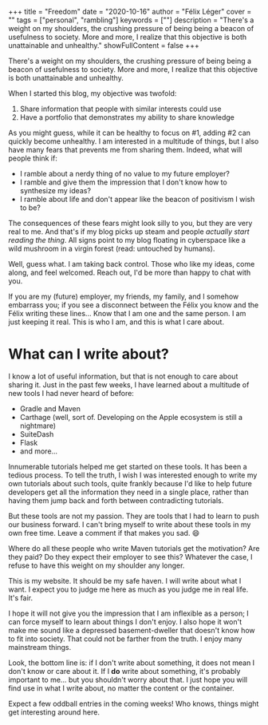 +++
title = "Freedom"
date = "2020-10-16"
author = "Félix Léger"
cover = ""
tags = ["personal", "rambling"]
keywords = [""]
description = "There's a weight on my shoulders, the crushing pressure of being being a beacon of usefulness to society. More and more, I realize that this objective is both unattainable and unhealthy."
showFullContent = false
+++

There's a weight on my shoulders, the crushing pressure of being being a beacon of usefulness to society. More
and more, I realize that this objective is both unattainable and unhealthy.

When I started this blog, my objective was twofold:

1. Share information that people with similar interests could use
1. Have a portfolio that demonstrates my ability to share knowledge

As you might guess, while it can be healthy to focus on #1, adding #2 can quickly become unhealthy. I am
interested in a multitude of things, but I also have many fears that prevents me from sharing them. Indeed,
what will people think if:

* I ramble about a nerdy thing of no value to my future employer?
* I ramble and give them the impression that I don't know how to synthesize my ideas?
* I ramble about life and don't appear like the beacon of positivism I wish to be?

The consequences of these fears might look silly to you, but they are very real to me. And that's if my blog
picks up steam and people *actually start reading the thing*. All signs point to my blog floating in
cyberspace like a wild mushroom in a virgin forest (read: untouched by humans).

Well, guess what. I am taking back control. Those who like my ideas, come along, and feel welcomed. Reach out,
I'd be more than happy to chat with you.

If you are my (future) employer, my friends, my family, and I somehow embarrass you; if you see a
disconnect between the Félix you know and the Félix writing these lines... Know that I am one and the same
person. I am just keeping it real. This is who I am, and this is what I care about.

# What can I write about?

I know a lot of useful information, but that is not enough to care about sharing it. Just in the past few
weeks, I have learned about a multitude of new tools I had never heard of before:

* Gradle and Maven
* Carthage (well, sort of. Developing on the Apple ecosystem is still a nightmare)
* SuiteDash
* Flask
* and more...

Innumerable tutorials helped me get started on these tools. It has been a tedious process. To tell the truth,
I wish I was interested enough to write my own tutorials about such tools, quite frankly because I'd like to
help future developers get all the information they need in a single place, rather than having them jump back
and forth between contradicting tutorials.

But these tools are not my passion. They are tools that I had to learn to push our business forward. I can't
bring myself to write about these tools in my own free time. Leave a comment if that makes you sad. :smile:

Where do all these people who write Maven tutorials get the motivation? Are they paid? Do they expect their
employer to see this? Whatever the case, I refuse to have this weight on my shoulder any longer.

This is my website. It should be my safe haven. I will write about what I want. I expect you to judge me here
as much as you judge me in real life. It's fair.

I hope it will not give you the impression that I am inflexible as a person; I can force myself to learn about
things I don't enjoy. I also hope it won't make me sound like a depressed basement-dweller that doesn't know
how to fit into society. That could not be farther from the truth. I enjoy many mainstream things.

Look, the bottom line is: if I don't write about something, it does not mean I don't know or care about it. If
I **do** write about something, it's probably important to me... but you shouldn't worry about that. I just
hope you will find use in what I write about, no matter the content or the container.

Expect a few oddball entries in the coming weeks! Who knows, things might get interesting around here.


